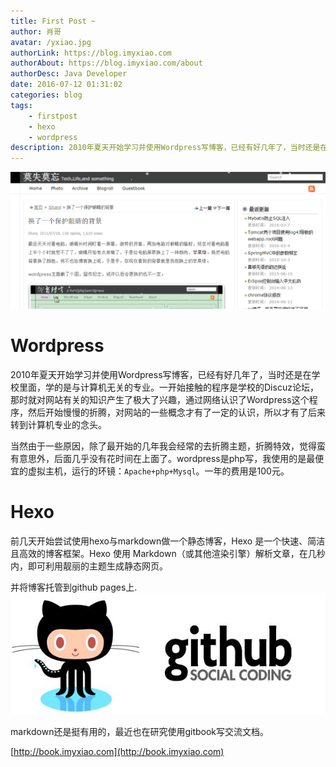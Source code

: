 ```yaml
---
title: First Post ~
author: 肖哥
avatar: /yxiao.jpg
authorLink: https://blog.imyxiao.com
authorAbout: https://blog.imyxiao.com/about
authorDesc: Java Developer
date: 2016-07-12 01:31:02
categories: blog
tags:
	- firstpost
	- hexo
	- wordpress
description: 2010年夏天开始学习并使用Wordpress写博客，已经有好几年了，当时还是在学校里面，学的是与计算机无关的专业。一开始接触的程序是学校的Discuz论坛，那时就对网站有关的知识产生了极大了兴趣，通过网络认识了Wordpress这个程序，然后开始慢慢的折腾，对网站的一些概念才有了一定的认识，所以才有了后来转到计算机专业的念头。
---
```



![worpress](firstpost/wordpress.png)
# Wordpress #

2010年夏天开始学习并使用Wordpress写博客，已经有好几年了，当时还是在学校里面，学的是与计算机无关的专业。一开始接触的程序是学校的Discuz论坛，那时就对网站有关的知识产生了极大了兴趣，通过网络认识了Wordpress这个程序，然后开始慢慢的折腾，对网站的一些概念才有了一定的认识，所以才有了后来转到计算机专业的念头。

<!-- more --> 
当然由于一些原因，除了最开始的几年我会经常的去折腾主题，折腾特效，觉得蛮有意思外，后面几乎没有花时间在上面了。wordpress是php写，我使用的是最便宜的虚拟主机，运行的环镜：`Apache+php+Mysql`。一年的费用是100元。


# Hexo #

前几天开始尝试使用hexo与markdown做一个静态博客，Hexo 是一个快速、简洁且高效的博客框架。Hexo 使用 Markdown（或其他渲染引擎）解析文章，在几秒内，即可利用靓丽的主题生成静态网页。

并将博客托管到github pages上.
![github](firstpost/github.jpg)

markdown还是挺有用的，最近也在研究使用gitbook写交流文档。

[http://book.imyxiao.com](http://book.imyxiao.com)

